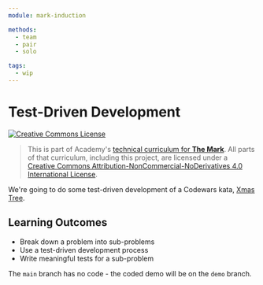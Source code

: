 ```yaml
---
module: mark-induction

methods:
  - team
  - pair
  - solo

tags:
  - wip
---
```


# Test-Driven Development

<a rel="license" href="http://creativecommons.org/licenses/by-nc-nd/4.0/"><img alt="Creative Commons License" style="border-width:0" src="https://i.creativecommons.org/l/by-nc-nd/4.0/88x31.png" /></a>

> This is part of Academy's [technical curriculum for **The Mark**](https://github.com/WeAreAcademy/curriculum-mark). All parts of that curriculum, including this project, are licensed under a <a rel="license" href="http://creativecommons.org/licenses/by-nc-nd/4.0/">Creative Commons Attribution-NonCommercial-NoDerivatives 4.0 International License</a>.

We're going to do some test-driven development of a Codewars kata, [Xmas Tree](https://www.codewars.com/kata/577c349edf78c178a1000108).

## Learning Outcomes

- Break down a problem into sub-problems
- Use a test-driven development process
- Write meaningful tests for a sub-problem

The `main` branch has no code - the coded demo will be on the `demo` branch.
